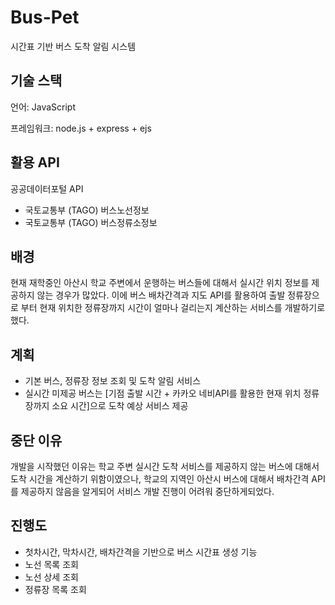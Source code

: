 # Bus-Pet
시간표 기반 버스 도착 알림 시스템

## 기술 스택
언어: JavaScript

프레임워크: node.js + express + ejs

## 활용 API
공공데이터포털 API
* 국토교통부 (TAGO) 버스노선정보
* 국토교통부 (TAGO) 버스정류소정보

## 배경
현재 재학중인 아산시 학교 주변에서 운행하는 버스들에 대해서 실시간 위치 정보를 제공하지 않는 경우가 많았다.
이에 버스 배차간격과 지도 API를 활용하여 출발 정류장으로 부터 현재 위치한 정류장까지 시간이 얼마나 걸리는지 계산하는 서비스를 개발하기로 했다.

## 계획
* 기본 버스, 정류장 정보 조회 및 도착 알림 서비스
* 실시간 미제공 버스는 [기점 출발 시간 + 카카오 네비API를 활용한 현재 위치 정류장까지 소요 시간]으로 도착 예상 서비스 제공

## 중단 이유
개발을 시작했던 이유는 학교 주변 실시간 도착 서비스를 제공하지 않는 버스에 대해서 도착 시간을 계산하기 위함이였으나,
학교의 지역인 아산시 버스에 대해서 배차간격 API를 제공하지 않음을 알게되어 서비스 개발 진행이 어려워 중단하게되었다.

## 진행도
* 첫차시간, 막차시간, 배차간격을 기반으로 버스 시간표 생성 기능
* 노선 목록 조회
* 노선 상세 조회
* 정류장 목록 조회

